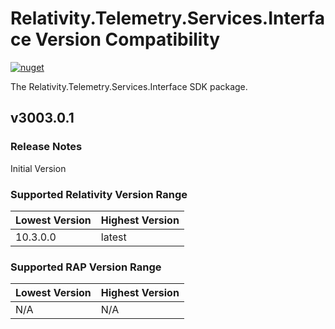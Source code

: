 # Relativity.Telemetry.Services.Interface Version Compatibility

[![nuget](https://img.shields.io/nuget/v/Relativity.Telemetry.Services.Interface.svg)](https://www.nuget.org/packages/Relativity.Telemetry.Services.Interface)

The Relativity.Telemetry.Services.Interface SDK package.

## v3003.0.1

### Release Notes

Initial Version

### Supported Relativity Version Range

Lowest Version | Highest Version
--- | ---
10.3.0.0 | latest

### Supported RAP Version Range

Lowest Version | Highest Version
--- | ---
N/A | N/A